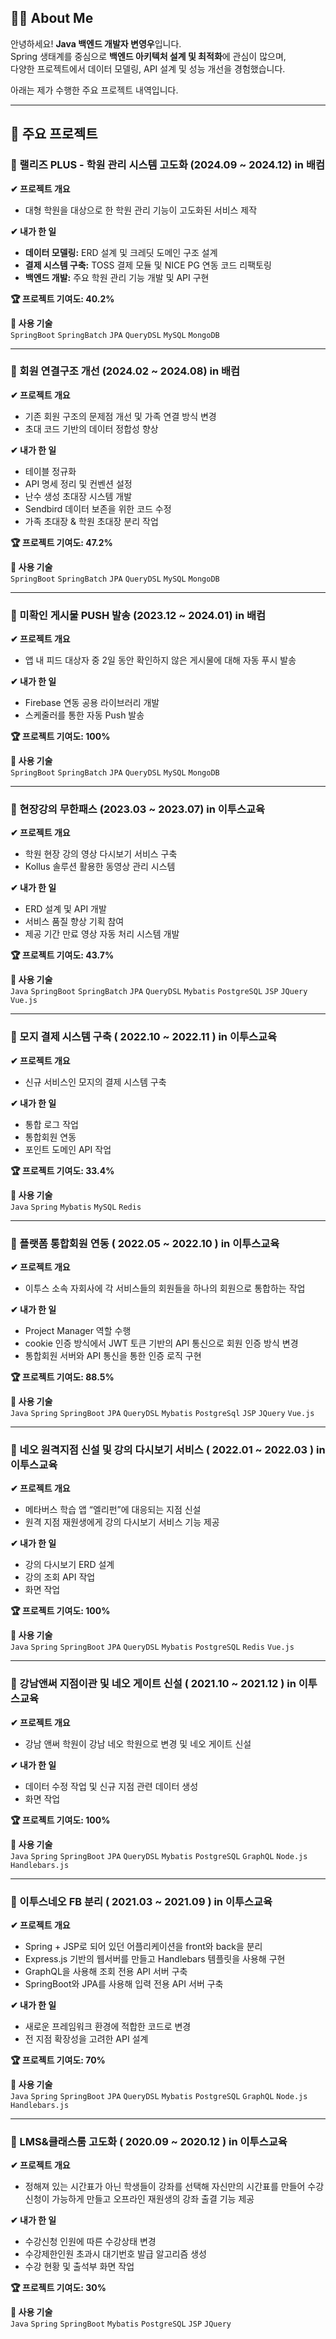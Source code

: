## 🧑‍💻 About Me  
안녕하세요! **Java 백엔드 개발자 변영우**입니다.  
Spring 생태계를 중심으로 **백엔드 아키텍처 설계 및 최적화**에 관심이 많으며,  
다양한 프로젝트에서 데이터 모델링, API 설계 및 성능 개선을 경험했습니다.  

아래는 제가 수행한 주요 프로젝트 내역입니다.

---

## 📂 주요 프로젝트

### 🚀 랠리즈 PLUS - 학원 관리 시스템 고도화 (2024.09 ~ 2024.12) in 배컴
**✔ 프로젝트 개요**  
- 대형 학원을 대상으로 한 학원 관리 기능이 고도화된 서비스 제작

**✔ 내가 한 일**  
- **데이터 모델링:** ERD 설계 및 크레딧 도메인 구조 설계  
- **결제 시스템 구축:** TOSS 결제 모듈 및 NICE PG 연동 코드 리팩토링  
- **백엔드 개발:** 주요 학원 관리 기능 개발 및 API 구현  

**🏆 프로젝트 기여도: 40.2%**  

**🔧 사용 기술**  
`SpringBoot` `SpringBatch` `JPA` `QueryDSL` `MySQL` `MongoDB`

---

### 🚀 회원 연결구조 개선 (2024.02 ~ 2024.08) in 배컴
**✔ 프로젝트 개요**  
- 기존 회원 구조의 문제점 개선 및 가족 연결 방식 변경  
- 초대 코드 기반의 데이터 정합성 향상  

**✔ 내가 한 일**  
- 테이블 정규화  
- API 명세 정리 및 컨벤션 설정  
- 난수 생성 초대장 시스템 개발  
- Sendbird 데이터 보존을 위한 코드 수정  
- 가족 초대장 & 학원 초대장 분리 작업

**🏆 프로젝트 기여도: 47.2%** 

**🔧 사용 기술**  
`SpringBoot` `SpringBatch` `JPA` `QueryDSL` `MySQL` `MongoDB`

---

### 🚀 미확인 게시물 PUSH 발송 (2023.12 ~ 2024.01) in 배컴
**✔ 프로젝트 개요**  
- 앱 내 피드 대상자 중 2일 동안 확인하지 않은 게시물에 대해 자동 푸시 발송  

**✔ 내가 한 일**  
- Firebase 연동 공용 라이브러리 개발  
- 스케줄러를 통한 자동 Push 발송

**🏆 프로젝트 기여도: 100%** 

**🔧 사용 기술**  
`SpringBoot` `SpringBatch` `JPA` `QueryDSL` `MySQL` `MongoDB`  

---

### 🚀 현장강의 무한패스 (2023.03 ~ 2023.07) in 이투스교육
**✔ 프로젝트 개요**  
- 학원 현장 강의 영상 다시보기 서비스 구축  
- Kollus 솔루션 활용한 동영상 관리 시스템  

**✔ 내가 한 일**  
- ERD 설계 및 API 개발  
- 서비스 품질 향상 기획 참여  
- 제공 기간 만료 영상 자동 처리 시스템 개발

**🏆 프로젝트 기여도: 43.7%** 

**🔧 사용 기술**  
`Java` `SpringBoot` `SpringBatch` `JPA` `QueryDSL` `Mybatis` `PostgreSQL` `JSP` `JQuery` `Vue.js` 

---

### 🚀 모지 결제 시스템 구축 ( 2022.10 ~ 2022.11 ) in 이투스교육
**✔ 프로젝트 개요**  
- 신규 서비스인 모지의 결제 시스템 구축

**✔ 내가 한 일**  
- 통합 로그 작업
- 통합회원 연동
- 포인트 도메인 API 작업

**🏆 프로젝트 기여도: 33.4%**

**🔧 사용 기술**  
`Java` `Spring` `Mybatis` `MySQL` `Redis`

---

### 🚀 플랫폼 통합회원 연동 ( 2022.05 ~ 2022.10 ) in 이투스교육
**✔ 프로젝트 개요**  
- 이투스 소속 자회사에 각 서비스들의 회원들을 하나의 회원으로 통합하는 작업

**✔ 내가 한 일**  
- Project Manager 역할 수행
- cookie 인증 방식에서 JWT 토큰 기반의 API 통신으로 회원 인증 방식 변경
- 통합회원 서버와 API 통신을 통한 인증 로직 구현

**🏆 프로젝트 기여도: 88.5%** 

**🔧 사용 기술**  
`Java` `Spring` `SpringBoot` `JPA` `QueryDSL` `Mybatis` `PostgreSql` `JSP` `JQuery` `Vue.js`

---

### 🚀 네오 원격지점 신설 및 강의 다시보기 서비스 ( 2022.01 ~ 2022.03 ) in 이투스교육
**✔ 프로젝트 개요**  
- 메타버스 학습 앱 “엘리펀”에 대응되는 지점 신설
- 원격 지점 재원생에게 강의 다시보기 서비스 기능 제공

**✔ 내가 한 일**  
- 강의 다시보기 ERD 설계
- 강의 조회 API 작업
- 화면 작업

**🏆 프로젝트 기여도: 100%** 

**🔧 사용 기술**  
`Java` `Spring` `SpringBoot` `JPA` `QueryDSL` `Mybatis` `PostgreSQL` `Redis` `Vue.js`

---

### 🚀 강남앤써 지점이관 및 네오 게이트 신설 ( 2021.10 ~ 2021.12 ) in 이투스교육
**✔ 프로젝트 개요**  
- 강남 앤써 학원이 강남 네오 학원으로 변경 및 네오 게이트 신설

**✔ 내가 한 일**  
- 데이터 수정 작업 및 신규 지점 관련 데이터 생성
- 화면 작업

**🏆 프로젝트 기여도: 100%** 

**🔧 사용 기술**  
`Java` `Spring` `SpringBoot` `JPA` `QueryDSL` `Mybatis` `PostgreSQL` `GraphQL` `Node.js` `Handlebars.js`

---

### 🚀 이투스네오 FB 분리 ( 2021.03 ~ 2021.09 ) in 이투스교육
**✔ 프로젝트 개요**  
- Spring + JSP로 되어 있던 어플리케이션을 front와 back을 분리
- Express.js 기반의 웹서버를 만들고 Handlebars 템플릿을 사용해 구현
- GraphQL을 사용해 조회 전용 API 서버 구축
- SpringBoot와 JPA를 사용해 입력 전용 API 서버 구축

**✔ 내가 한 일**  
- 새로운 프레임워크 환경에 적합한 코드로 변경
- 전 지점 확장성을 고려한 API 설계

**🏆 프로젝트 기여도: 70%** 

**🔧 사용 기술**  
`Java` `Spring` `SpringBoot` `JPA` `QueryDSL` `Mybatis` `PostgreSQL` `GraphQL` `Node.js` `Handlebars.js`

---

### 🚀 LMS&클래스룸 고도화 ( 2020.09 ~ 2020.12 ) in 이투스교육
**✔ 프로젝트 개요**  
- 정해져 있는 시간표가 아닌 학생들이 강좌를 선택해 자신만의 시간표를 만들어 수강 신청이 가능하게 만들고 오프라인 재원생의 강좌 출결 기능 제공

**✔ 내가 한 일**  
- 수강신청 인원에 따른 수강상태 변경
- 수강제한인원 초과시 대기번호 발급 알고리즘 생성
- 수강 현황 및 출석부 화면 작업

**🏆 프로젝트 기여도: 30%** 

**🔧 사용 기술**  
`Java` `Spring` `SpringBoot` `Mybatis` `PostgreSQL` `JSP` `JQuery`
